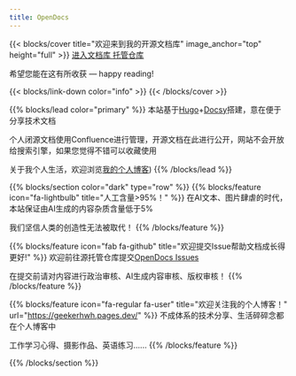 ```yaml
---
title: OpenDocs
---
```


{{< blocks/cover title="欢迎来到我的开源文档库" image_anchor="top" height="full" >}}
<a class="btn btn-lg btn-primary me-3 mb-4" href="/docs/">
  进入文档库 <i class="fas fa-arrow-alt-circle-right ms-2"></i>
</a>
<a class="btn btn-lg btn-secondary me-3 mb-4" href="https://github.com/GeekerHWH/OpenDoc">
  托管仓库 <i class="fab fa-github ms-2 "></i>
</a>
<p class="lead mt-5">希望您能在这有所收获 &mdash; happy reading!</p>
{{< blocks/link-down color="info" >}}
{{< /blocks/cover >}}


{{% blocks/lead color="primary" %}}
本站基于[Hugo](https://gohugo.io/)+[Docsy](https://www.docsy.dev/)搭建，意在便于分享技术文档

个人闭源文档使用Confluence进行管理，开源文档在此进行公开，网站不会开放给搜索引擎，如果您觉得不错可以收藏使用

关于我个人生活，欢迎浏览[我的个人博客](https://geekerhwh.pages.dev/))
{{% /blocks/lead %}}


{{% blocks/section color="dark" type="row" %}}
{{% blocks/feature icon="fa-lightbulb" title="人工含量>95%！" %}}
在AI文本、图片肆虐的时代，本站保证由AI生成的内容杂质含量低于5%

我们坚信人类的创造性无法被取代！
{{% /blocks/feature %}}


{{% blocks/feature icon="fab fa-github" title="欢迎提交Issue帮助文档成长得更好!" %}}
欢迎前往源托管仓库提交[OpenDocs Issues](https://github.com/GeekerHWH/OpenDoc/issues)

在提交前请对内容进行政治审核、AI生成内容审核、版权审核！
{{% /blocks/feature %}}


{{% blocks/feature icon="fa-regular fa-user" title="欢迎关注我的个人博客！" url="https://geekerhwh.pages.dev/" %}}
不成体系的技术分享、生活碎碎念都在个人博客中

工作学习心得、摄影作品、英语练习......
{{% /blocks/feature %}}


{{% /blocks/section %}}


<!-- {{% blocks/section %}}
This is the second section
{.h1 .text-center}
{{% /blocks/section %}}


{{% blocks/section type="row" %}}

{{% blocks/feature icon="fab fa-app-store-ios" title="Download **from AppStore**" %}}
Get the Goldydocs app!
{{% /blocks/feature %}}

{{% blocks/feature icon="fab fa-github" title="Contributions welcome!"
    url="https://github.com/google/docsy-example" %}}
We do a [Pull Request](https://github.com/google/docsy-example/pulls)
contributions workflow on **GitHub**. New users are always welcome!
{{% /blocks/feature %}}

{{% blocks/feature icon="fab fa-twitter" title="Follow us on Twitter!"
    url="https://twitter.com/GoHugoIO" %}}
For announcement of latest features etc.
{{% /blocks/feature %}}

{{% /blocks/section %}}


{{% blocks/section %}}
This is the another section
{.h1 .text-center}
{{% /blocks/section %}} -->
